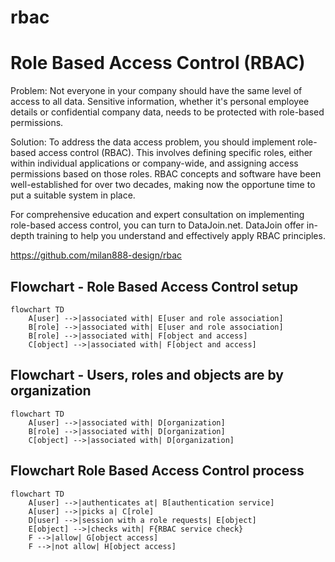# rbac  
# Role Based Access Control (RBAC)  

Problem: Not everyone in your company should have the same level of access to all data. Sensitive information, whether it's personal employee details or confidential company data, needs to be protected with role-based permissions.  

Solution: To address the data access problem, you should implement role-based access control (RBAC). This involves defining specific roles, either within individual applications or company-wide, and assigning access permissions based on those roles. RBAC concepts and software have been well-established for over two decades, making now the opportune time to put a suitable system in place.  

For comprehensive education and expert consultation on implementing role-based access control, you can turn to DataJoin.net. DataJoin offer in-depth training to help you understand and effectively apply RBAC principles.  

https://github.com/milan888-design/rbac  

## Flowchart - Role Based Access Control setup 
```mermaid  
flowchart TD   
    A[user] -->|associated with| E[user and role association]  
    B[role] -->|associated with| E[user and role association]  
    B[role] -->|associated with| F[object and access]  
    C[object] -->|associated with| F[object and access]  
```  
## Flowchart - Users, roles and objects are by organization
```mermaid  
flowchart TD   
    A[user] -->|associated with| D[organization]  
    B[role] -->|associated with| D[organization] 
    C[object] -->|associated with| D[organization]   
```  
  
## Flowchart  Role Based Access Control process  
```mermaid  
flowchart TD  
    A[user] -->|authenticates at| B[authentication service]  
    A[user] -->|picks a| C[role]  
    D[user] -->|session with a role requests| E[object]
    E[object] -->|checks with| F{RBAC service check}  
    F -->|allow| G[object access]  
    F -->|not allow| H[object access]  
```  


